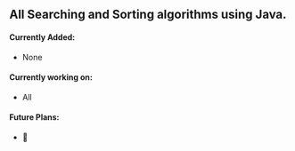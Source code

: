 ## All Searching and Sorting algorithms using Java.

#### Currently Added:
- None

#### Currently working on:
- All

#### Future Plans:
- 🤷
